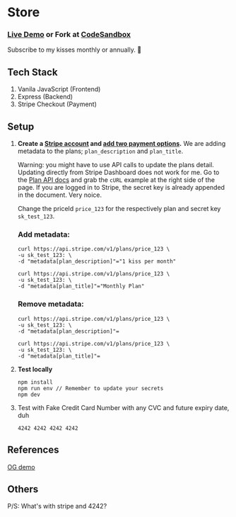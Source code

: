 # Store

### [Live Demo](https://idpi0.sse.codesandbox.io/) or Fork at [CodeSandbox](https://codesandbox.io/s/toomuch-store-idpi0)

Subscribe to my kisses monthly or annually. 😬

## Tech Stack

1. Vanila JavaScript (Frontend)
1. Express (Backend)
1. Stripe Checkout (Payment)

## Setup

1. **Create a [Stripe account](https://dashboard.stripe.com) and [add two payment options](https://dashboard.stripe.com/products/create).** We are adding metadata to the plans; `plan_description` and `plan_title`.

   Warning: you might have to use API calls to update the plans detail. Updating directly from Stripe Dashboard does not work for me. Go to the [Plan API docs](https://stripe.com/docs/api/plans/update) and grab the `cURL` example at the right side of the page. If you are logged in to Stripe, the secret key is already appended in the document. Very noice.

   Change the priceId `price_123` for the respectively plan and secret key `sk_test_123`.

   ### Add metadata:

   ```
   curl https://api.stripe.com/v1/plans/price_123 \
   -u sk_test_123: \
   -d "metadata[plan_description]"="1 kiss per month"

   curl https://api.stripe.com/v1/plans/price_123 \
   -u sk_test_123: \
   -d "metadata[plan_title]"="Monthly Plan"
   ```

   ### Remove metadata:

   ```
   curl https://api.stripe.com/v1/plans/price_123 \
   -u sk_test_123: \
   -d "metadata[plan_description]"=

   curl https://api.stripe.com/v1/plans/price_123 \
   -u sk_test_123: \
   -d "metadata[plan_title]"=
   ```

2. **Test locally**

   ```
   npm install
   npm run env // Remember to update your secrets
   npm dev
   ```

3. Test with Fake Credit Card Number with any CVC and future expiry date, duh

   ```
   4242 4242 4242 4242
   ```

## References

[OG demo](https://github.com/stripe-samples/checkout-single-subscription)

## Others

P/S: What's with stripe and 4242?
